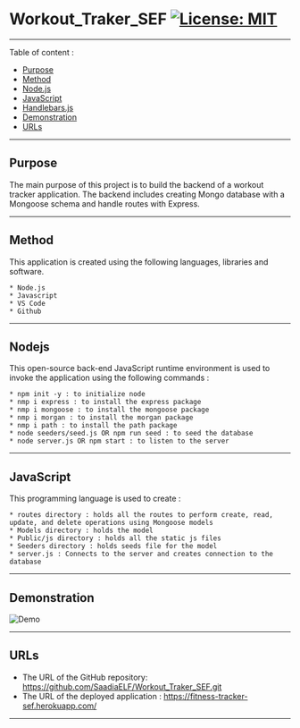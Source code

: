 # Workout_Traker_SEF [![License: MIT](https://img.shields.io/badge/License-MIT-yellow.svg)](https://opensource.org/licenses/MIT)
-----------------------------------------------------------------------------------------------------------------------
Table of content :

* [Purpose](#Purpose)
* [Method](#Method)
* [Node.js](#Nodejs)
* [JavaScript](#JavaScript) 
* [Handlebars.js](#Handlebarsjs) 
* [Demonstration](#Demonstration)
* [URLs](#URLs) 

-----------------------------------------------------------------------------------------------------------------------

## Purpose

The main purpose of this project is to build the backend of a workout tracker application. The backend includes creating Mongo database with a Mongoose schema and handle routes with Express.

-----------------------------------------------------------------------------------------------------------------------

## Method

This application is created using the following languages, libraries and software.

    * Node.js
    * Javascript 
    * VS Code
    * Github
   
-----------------------------------------------------------------------------------------------------------------------

## Nodejs
    
This open-source back-end JavaScript runtime environment is used to invoke the application using the following commands :

    * npm init -y : to initialize node
    * nmp i express : to install the express package
    * nmp i mongoose : to install the mongoose package
    * nmp i morgan : to install the morgan package
    * nmp i path : to install the path package
    * node seeders/seed.js OR npm run seed : to seed the database 
    * node server.js OR npm start : to listen to the server

-----------------------------------------------------------------------------------------------------------------------

## JavaScript 

This programming language is used to create :

    * routes directory : holds all the routes to perform create, read, update, and delete operations using Mongoose models
    * Models directory : holds the model 
    * Public/js directory : holds all the static js files
    * Seeders directory : holds seeds file for the model
    * server.js : Connects to the server and creates connection to the database
-----------------------------------------------------------------------------------------------------------------------

## Demonstration

![Demo](./assets/Fitness-Tracker-demo.gif)

-----------------------------------------------------------------------------------------------------------------------

## URLs

* The URL of the GitHub repository: https://github.com/SaadiaELF/Workout_Traker_SEF.git
* The URL of the deployed application : https://fitness-tracker-sef.herokuapp.com/

-----------------------------------------------------------------------------------------------------------------------
